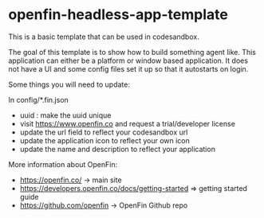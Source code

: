 # openfin-headless-app-template

This is a basic template that can be used in codesandbox.

The goal of this template is to show how to build something agent like. This application can either be a platform or window based application. It does not have a UI and some config files set it up so that it autostarts on login.

Some things you will need to update:

In config/\*.fin.json

- uuid : make the uuid unique
- visit https://www.openfin.co and request a trial/developer license
- update the url field to reflect your codesandbox url
- update the application icon to reflect your own icon
- update the name and description to reflect your application

More information about OpenFin:

- https://openfin.co/ -> main site
- https://developers.openfin.co/docs/getting-started => getting started guide
- https://github.com/openfin -> OpenFin Github repo
